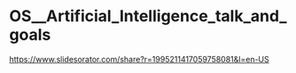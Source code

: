 # OS__Artificial_Intelligence_talk_and_goals
https://www.slidesorator.com/share?r=1995211417059758081&l=en-US
